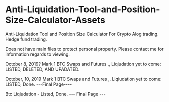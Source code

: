 # Anti-Liquidation-Tool-and-Position-Size-Calculator-Assets
Anti-Liquidation Tool and Position Size Calculator For Crypto Alog trading. Hedge fund trading. 


Does not have main files to protect personal property. Please contact me for information regards to viewing.

October 8, 2019?
Mark 1 BTC Swaps and Futures ,, Liqiudation yet to come: LISTED, DELETED, AND UPADATED.

October, 10, 2019
Mark 1 BTC Swaps and Futures ,, Liqiudation yet to come: LISTED, Done.
---Final Page----

Btc Liqiudation - Listed, Done. 
--- Final Page ---
